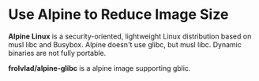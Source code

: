 # Use Alpine to Reduce Image Size

**Alpine Linux** is a security-oriented, lightweight Linux distribution based on musl libc and Busybox. Alpine doesn't use glibc, but musl libc. Dynamic binaries are not fully portable.

**frolvlad/alpine-glibc** is a alpine image supporting gblic.